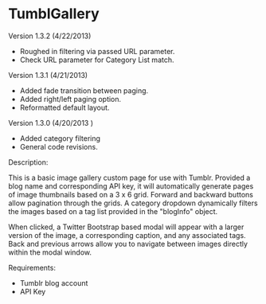 TumblGallery
============
Version 1.3.2
(4/22/2013)

- Roughed in filtering via passed URL parameter.
- Check URL parameter for Category List match.

Version 1.3.1
(4/21/2013)
- Added fade transition between paging.
- Added right/left paging option.
- Reformatted default layout.

Version 1.3.0
(4/20/2013 )

- Added category filtering
- General code revisions.

Description:

This is a basic image gallery custom page for use with Tumblr. Provided a blog name and corresponding API key, it will automatically generate pages of image thumbnails based on a 3 x 6 grid. Forward and backward buttons allow pagination through the grids. A category dropdown dynamically filters the images based on a tag list provided in the "blogInfo" object.

When clicked, a Twitter Bootstrap based modal will appear with a larger version of the image, a corresponding caption, and any associated tags. Back and previous arrows allow you to navigate between images directly within the modal window.

Requirements:

- Tumblr blog account
- API Key
